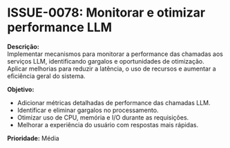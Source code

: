 # ISSUE-0078: Monitorar e otimizar performance LLM

**Descrição:**  
Implementar mecanismos para monitorar a performance das chamadas aos serviços LLM, identificando gargalos e oportunidades de otimização. Aplicar melhorias para reduzir a latência, o uso de recursos e aumentar a eficiência geral do sistema.

**Objetivo:**  
- Adicionar métricas detalhadas de performance das chamadas LLM.  
- Identificar e eliminar gargalos no processamento.  
- Otimizar uso de CPU, memória e I/O durante as requisições.  
- Melhorar a experiência do usuário com respostas mais rápidas.

**Prioridade:** Média